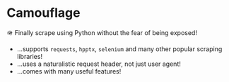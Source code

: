 # Camouflage
🪖 Finally scrape using Python without the fear of being exposed!

- ...supports `requests`, `hpptx`, `selenium` and many other popular scraping libraries!
- ...uses a naturalistic request header, not just user agent!
- ...comes with many useful features!
